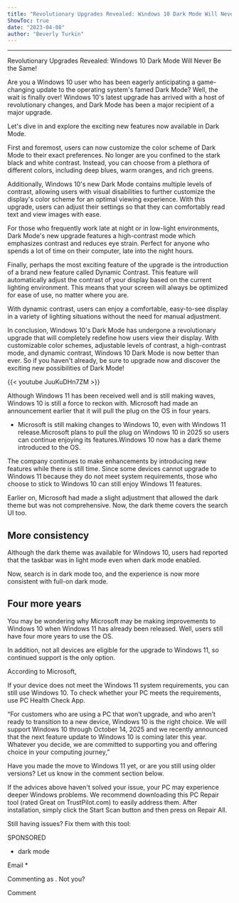 ```yaml
---
title: "Revolutionary Upgrades Revealed: Windows 10 Dark Mode Will Never Be the Same!"
ShowToc: true 
date: "2023-04-08"
author: "Beverly Turkin"
---
```

*****
Revolutionary Upgrades Revealed: Windows 10 Dark Mode Will Never Be the Same!

Are you a Windows 10 user who has been eagerly anticipating a game-changing update to the operating system's famed Dark Mode? Well, the wait is finally over! Windows 10's latest upgrade has arrived with a host of revolutionary changes, and Dark Mode has been a major recipient of a major upgrade.

Let's dive in and explore the exciting new features now available in Dark Mode.

First and foremost, users can now customize the color scheme of Dark Mode to their exact preferences. No longer are you confined to the stark black and white contrast. Instead, you can choose from a plethora of different colors, including deep blues, warm oranges, and rich greens.

Additionally, Windows 10's new Dark Mode contains multiple levels of contrast, allowing users with visual disabilities to further customize the display's color scheme for an optimal viewing experience. With this upgrade, users can adjust their settings so that they can comfortably read text and view images with ease.

For those who frequently work late at night or in low-light environments, Dark Mode's new upgrade features a high-contrast mode which emphasizes contrast and reduces eye strain. Perfect for anyone who spends a lot of time on their computer, late into the night hours.

Finally, perhaps the most exciting feature of the upgrade is the introduction of a brand new feature called Dynamic Contrast. This feature will automatically adjust the contrast of your display based on the current lighting environment. This means that your screen will always be optimized for ease of use, no matter where you are.

With dynamic contrast, users can enjoy a comfortable, easy-to-see display in a variety of lighting situations without the need for manual adjustment.

In conclusion, Windows 10's Dark Mode has undergone a revolutionary upgrade that will completely redefine how users view their display. With customizable color schemes, adjustable levels of contrast, a high-contrast mode, and dynamic contrast, Windows 10 Dark Mode is now better than ever. So if you haven't already, be sure to upgrade now and discover the exciting new possibilities of Dark Mode!

{{< youtube JuuKuDHn7ZM >}} 



Although Windows 11 has been received well and is still making waves, Windows 10 is still a force to reckon with. Microsoft had made an announcement earlier that it will pull the plug on the OS in four years. 
 
- Microsoft is still making changes to Windows 10, even with Windows 11 release.Microsoft plans to pull the plug on Windows 10 in 2025 so users can continue enjoying its features.Windows 10 now has a dark theme introduced to the OS.

 
The company continues to make enhancements by introducing new features while there is still time. Since some devices cannot upgrade to Windows 11 because they do not meet system requirements, those who choose to stick to Windows 10 can still enjoy Windows 11 features.
 
Earlier on, Microsoft had made a slight adjustment that allowed the dark theme but was not comprehensive. Now, the dark theme covers the search UI too. 
 
## More consistency
 
Although the dark theme was available for Windows 10, users had reported that the taskbar was in light mode even when dark mode enabled. 
 
Now, search is in dark mode too, and the experience is now more consistent with full-on dark mode.
 
## Four more years
 
You may be wondering why Microsoft may be making improvements to Windows 10 when Windows 11 has already been released. Well, users still have four more years to use the OS.
 
In addition, not all devices are eligible for the upgrade to Windows 11, so continued support is the only option.
 
According to Microsoft,
 
If your device does not meet the Windows 11 system requirements, you can still use Windows 10. To check whether your PC meets the requirements, use PC Health Check App.
 
“For customers who are using a PC that won’t upgrade, and who aren’t ready to transition to a new device, Windows 10 is the right choice. We will support Windows 10 through October 14, 2025 and we recently announced that the next feature update to Windows 10 is coming later this year. Whatever you decide, we are committed to supporting you and offering choice in your computing journey,”
 
Have you made the move to Windows 11 yet, or are you still using older versions? Let us know in the comment section below.
 

 
If the advices above haven't solved your issue, your PC may experience deeper Windows problems. We recommend downloading this PC Repair tool (rated Great on TrustPilot.com) to easily address them. After installation, simply click the Start Scan button and then press on Repair All.
 
Still having issues? Fix them with this tool:
 
SPONSORED
 
- dark mode

 
Email * 
 

Commenting as .
Not you?

 
Comment 





